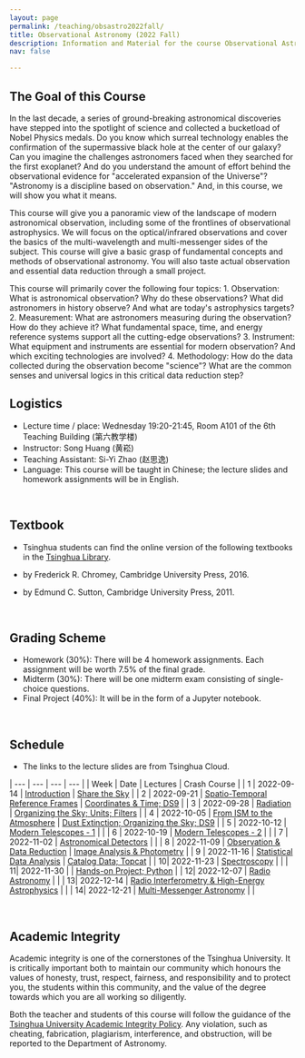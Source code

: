 ```yaml
---
layout: page
permalink: /teaching/obsastro2022fall/
title: Observational Astronomy (2022 Fall)
description: Information and Material for the course Observational Astronomy (2022 Fall)
nav: false

---
```


## The Goal of this Course

In the last decade, a series of ground-breaking astronomical discoveries have stepped into the spotlight of science and collected a bucketload of Nobel Physics medals. Do you know which surreal technology enables the confirmation of the supermassive black hole at the center of our galaxy? Can you imagine the challenges astronomers faced when they searched for the first exoplanet? And do you understand the amount of effort behind the observational evidence for "accelerated expansion of the Universe"? "Astronomy is a discipline based on observation." And, in this course, we will show you what it means. 

This course will give you a panoramic view of the landscape of modern astronomical observation, including some of the frontlines of observational astrophysics. We will focus on the optical/infrared observations and cover the basics of the multi-wavelength and multi-messenger sides of the subject. This course will give a basic grasp of fundamental concepts and methods of observational astronomy. You will also taste actual observation and essential data reduction through a small project. 

This course will primarily cover the following four topics: 1. Observation: What is astronomical observation? Why do these observations? What did astronomers in history observe? And what are today's astrophysics targets? 2. Measurement: What are astronomers measuring during the observation? How do they achieve it? What fundamental space, time, and energy reference systems support all the cutting-edge observations? 3. Instrument: What equipment and instruments are essential for modern observation? And which exciting technologies are involved? 4. Methodology: How do the data collected during the observation become "science"? What are the common senses and universal logics in this critical data reduction step?

## Logistics 

- Lecture time / place: Wednesday 19:20-21:45, Room A101 of the 6th Teaching Building (第六教学楼)
- Instructor: Song Huang (黄崧) 
- Teaching Assistant: Si-Yi Zhao (赵思逸)
- Language: This course will be taught in Chinese; the lecture slides and homework assignments will be in English.

<br>

## Textbook 

- Tsinghua students can find the online version of the following textbooks in the [Tsinghua Library](http://www.lib.tsinghua.edu.cn/).

- [<To Measure the Sky: An Introduction to Observational Astronomy>](https://www.cambridge.org/highereducation/books/to-measure-the-sky/92996E5636A4EFD6562DF94AE947C908#overview) by Frederick R. Chromey, Cambridge University Press, 2016.
- [<Observational Astronomy: Techniques and Instrumentation>](https://www.cambridge.org/us/universitypress/subjects/physics/observational-astronomy-techniques-and-instrumentation/observational-astronomy-techniques-and-instrumentation?format=HB&isbn=9781107010468#:~:text=This%20book%20is%20a%20comprehensive,of%20different%20types%20of%20instruments.) by Edmund C. Sutton, Cambridge University Press, 2011.

<br>

## Grading Scheme 

- Homework (30%): There will be 4 homework assignments. Each assignment will be worth 7.5% of the final grade.
- Midterm (30%): There will be one midterm exam consisting of single-choice questions.
- Final Project (40%): It will be in the form of a Jupyter notebook.

<br>

## Schedule 

- The links to the lecture slides are from Tsinghua Cloud.

| --- | --- | --- | --- |
| Week | Date | Lectures | Crash Course |
| 1 | 2022-09-14 | [Introduction](https://cloud.tsinghua.edu.cn/f/25211b47e0ba440288bd/) | [Share the Sky](https://cloud.tsinghua.edu.cn/f/4e9c9e0d2d7940a497af/) |
| 2 | 2022-09-21 | [Spatio-Temporal Reference Frames](https://cloud.tsinghua.edu.cn/f/bef2dc3fd00f477fbf31/) | [Coordinates & Time; DS9](https://cloud.tsinghua.edu.cn/f/fbd0b192907e4f9ba5ad/) |
| 3 | 2022-09-28 | [Radiation](https://cloud.tsinghua.edu.cn/f/6778095aa36044f590d6/) | [Organizing the Sky; Units; Filters](https://cloud.tsinghua.edu.cn/f/249fffaba52547ad9a91/) |
| 4 | 2022-10-05 | [From ISM to the Atmosphere](https://cloud.tsinghua.edu.cn/f/b4f9d261435c441a85b2/) | [Dust Extinction; Organizing the Sky; DS9](https://cloud.tsinghua.edu.cn/f/a7a8952cb38945678470/) |
| 5 | 2022-10-12 | [Modern Telescopes - 1](https://cloud.tsinghua.edu.cn/f/0fe66775d2d24dc18845/) | |
| 6 | 2022-10-19 | [Modern Telescopes - 2](https://cloud.tsinghua.edu.cn/f/9baf51fe959d48e29568/) | |
| 7 | 2022-11-02 | [Astronomical Detectors](https://cloud.tsinghua.edu.cn/f/0a4d4b4bbd0d4e9d99f3/) | |
| 8 | 2022-11-09 | [Observation & Data Reduction](https://cloud.tsinghua.edu.cn/f/4963d068065e43318a4f/) | [Image Analysis & Photometry](https://cloud.tsinghua.edu.cn/f/095449dfa1a7489c8297/) |
| 9 | 2022-11-16 | [Statistical Data Analysis](https://cloud.tsinghua.edu.cn/f/18db9b92ac894e1980e5/) | [Catalog Data; Topcat](https://cloud.tsinghua.edu.cn/f/18db9b92ac894e1980e5/) |
| 10| 2022-11-23 | [Spectroscopy](https://cloud.tsinghua.edu.cn/f/b301d1a9613347a59810/) | | 
| 11| 2022-11-30 | | [Hands-on Project; Python](https://cloud.tsinghua.edu.cn/f/9078ad87e269490c94b5/) |
| 12| 2022-12-07 | [Radio Astronomy](https://cloud.tsinghua.edu.cn/f/2446160f438e437c87f4/) | |
| 13| 2022-12-14 | [Radio Interferometry & High-Energy Astrophysics](https://cloud.tsinghua.edu.cn/f/20afd9b39ade4b8a946c/) | |
| 14| 2022-12-21 | [Multi-Messenger Astronomy](https://cloud.tsinghua.edu.cn/f/ed5421ce412c46e08167/) | |

<br>

## Academic Integrity

Academic integrity is one of the cornerstones of the Tsinghua University. It is critically important both to maintain our community which honours the values of honesty, trust, respect, fairness, and responsibility and to protect you, the students within this community, and the value of the degree towards which you are all working so diligently.

Both the teacher and students of this course will follow the guidance of the [Tsinghua University Academic Integrity Policy](https://www.tsinghua.edu.cn/xswyh/info/1018/1019.htm). Any violation, such as cheating, fabrication, plagiarism, interference, and obstruction, will be reported to the Department of Astronomy.